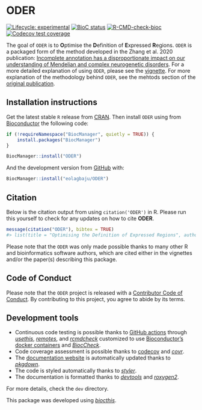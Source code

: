 
<!-- README.md is generated from README.Rmd. Please edit that file -->

# ODER

<!-- badges: start -->

[![Lifecycle:
experimental](https://img.shields.io/badge/lifecycle-experimental-orange.svg)](https://lifecycle.r-lib.org/articles/stages.html#experimental)
[![BioC
status](http://www.bioconductor.org/shields/build/release/bioc/ODER.svg)](https://bioconductor.org/checkResults/release/bioc-LATEST/ODER)
[![R-CMD-check-bioc](https://github.com/eolagbaju/ODER/workflows/R-CMD-check-bioc/badge.svg)](https://github.com/eolagbaju/ODER/actions)
[![Codecov test
coverage](https://codecov.io/gh/eolagbaju/ODER/branch/master/graph/badge.svg)](https://codecov.io/gh/eolagbaju/ODER?branch=master)
<!-- badges: end -->

The goal of `ODER` is to **O**ptimise the **D**efinition of
**E**xpressed **R**egions. `ODER` is a packaged form of the method
developed in the Zhang et al. 2020 publication: [Incomplete annotation
has a disproportionate impact on our understanding of Mendelian and
complex neurogenetic
disorders](https://www.science.org/doi/10.1126/sciadv.aay8299). For a
more detailed explanation of using `ODER`, please see the
[vignette](https://eolagbaju.github.io/ODER/articles/ODERflow.html). For
more explanation of the methodology behind `ODER`, see the mehtods
section of the [original
publication](https://www.science.org/doi/10.1126/sciadv.aay8299).

## Installation instructions

Get the latest stable `R` release from
[CRAN](http://cran.r-project.org/). Then install `ODER` using from
[Bioconductor](http://bioconductor.org/) the following code:

``` r
if (!requireNamespace("BiocManager", quietly = TRUE)) {
    install.packages("BiocManager")
}

BiocManager::install("ODER")
```

And the development version from
[GitHub](https://github.com/eolagbaju/ODER) with:

``` r
BiocManager::install("eolagbaju/ODER")
```

## Citation

Below is the citation output from using `citation('ODER')` in R. Please
run this yourself to check for any updates on how to cite **ODER**.

``` r
message(citation("ODER"), bibtex = TRUE)
#> list(title = "Optimising the Definition of Expressed Regions", author = list(list(given = NULL, family = "eolagbaju", role = NULL, email = NULL, comment = NULL)), year = "2021", url = "http://www.bioconductor.org/packages/ODER", note = "https://github.com/eolagbaju/ODER/ODER - R package version 0.99.30", doi = "10.18129/B9.bioc.ODER")list(title = "Optimising the Definition of Expressed Regions", author = list(list(given = NULL, family = "eolagbaju", role = NULL, email = NULL, comment = NULL)), year = "2021", journal = "bioRxiv", doi = "10.1101/TODO", url = "https://www.biorxiv.org/content/10.1101/TODO")TRUE
```

Please note that the `ODER` was only made possible thanks to many other
R and bioinformatics software authors, which are cited either in the
vignettes and/or the paper(s) describing this package.

## Code of Conduct

Please note that the `ODER` project is released with a [Contributor Code
of Conduct](http://bioconductor.org/about/code-of-conduct/). By
contributing to this project, you agree to abide by its terms.

## Development tools

-   Continuous code testing is possible thanks to [GitHub
    actions](https://www.tidyverse.org/blog/2020/04/usethis-1-6-0/)
    through *[usethis](https://CRAN.R-project.org/package=usethis)*,
    *[remotes](https://CRAN.R-project.org/package=remotes)*, and
    *[rcmdcheck](https://CRAN.R-project.org/package=rcmdcheck)*
    customized to use [Bioconductor’s docker
    containers](https://www.bioconductor.org/help/docker/) and
    *[BiocCheck](https://bioconductor.org/packages/3.14/BiocCheck)*.
-   Code coverage assessment is possible thanks to
    [codecov](https://codecov.io/gh) and
    *[covr](https://CRAN.R-project.org/package=covr)*.
-   The [documentation website](http://eolagbaju.github.io/ODER) is
    automatically updated thanks to
    *[pkgdown](https://CRAN.R-project.org/package=pkgdown)*.
-   The code is styled automatically thanks to
    *[styler](https://CRAN.R-project.org/package=styler)*.
-   The documentation is formatted thanks to
    *[devtools](https://CRAN.R-project.org/package=devtools)* and
    *[roxygen2](https://CRAN.R-project.org/package=roxygen2)*.

For more details, check the `dev` directory.

This package was developed using
*[biocthis](https://bioconductor.org/packages/3.14/biocthis)*.
